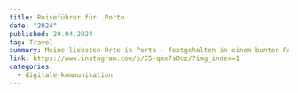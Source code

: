```yaml
---
title: Reiseführer für  Porto
date: "2024"
published: 20.04.2024
tag: Travel
summary: Meine liebsten Orte in Porto - festgehalten in einem bunten Reiseführer.
link: https://www.instagram.com/p/C5-qmx7s0cz/?img_index=1
categories:
  - digitale-kommunikation
---
```

